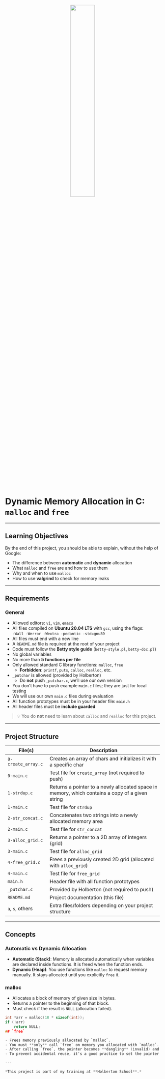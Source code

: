 <p align="center">
   <img src="https://github.com/user-attachments/assets/7d564981-cb81-43e7-819a-25ffcfc5bd72" width="40%" height="40%"/>
</p>

# Dynamic Memory Allocation in C: `malloc` and `free`

---

## Learning Objectives

By the end of this project, you should be able to explain, without the help of Google:

- The difference between **automatic** and **dynamic** allocation
- What `malloc` and `free` are and how to use them
- Why and when to use `malloc`
- How to use **valgrind** to check for memory leaks

---

## Requirements

### General

- Allowed editors: `vi`, `vim`, `emacs`
- All files compiled on **Ubuntu 20.04 LTS** with `gcc`, using the flags:  
  `-Wall -Werror -Wextra -pedantic -std=gnu89`
- All files must end with a new line
- A `README.md` file is required at the root of your project
- Code must follow the **Betty style guide** (`betty-style.pl`, `betty-doc.pl`)
- No global variables
- No more than **5 functions per file**
- Only allowed standard C library functions: `malloc`, `free`
  - **Forbidden**: `printf`, `puts`, `calloc`, `realloc`, etc.
- `_putchar` is allowed (provided by Holberton)
  - Do **not** push `_putchar.c`, we’ll use our own version
- You don't have to push example `main.c` files; they are just for local testing
- We will use our own `main.c` files during evaluation
- All function prototypes must be in your header file: `main.h`
- All header files must be **include guarded**

> 💡 You do **not** need to learn about `calloc` and `realloc` for this project.

---

## Project Structure

| File(s)               | Description                                                   |
|-----------------------|---------------------------------------------------------------|
| `0-create_array.c`    | Creates an array of chars and initializes it with a specific char |
| `0-main.c`            | Test file for `create_array` (not required to push)           |
| `1-strdup.c`          | Returns a pointer to a newly allocated space in memory, which contains a copy of a given string |
| `1-main.c`            | Test file for `strdup`                                        |
| `2-str_concat.c`      | Concatenates two strings into a newly allocated memory area    |
| `2-main.c`            | Test file for `str_concat`                                    |
| `3-alloc_grid.c`      | Returns a pointer to a 2D array of integers (grid)             |
| `3-main.c`            | Test file for `alloc_grid`                                    |
| `4-free_grid.c`       | Frees a previously created 2D grid (allocated with `alloc_grid`) |
| `4-main.c`            | Test file for `free_grid`                                     |
| `main.h`              | Header file with all function prototypes                      |
| `_putchar.c`          | Provided by Holberton (not required to push)                  |
| `README.md`           | Project documentation (this file)                             |
| `a`, `s`, others      | Extra files/folders depending on your project structure       |

---

##  Concepts

### Automatic vs Dynamic Allocation

- **Automatic (Stack)**: Memory is allocated automatically when variables are declared inside functions. It is freed when the function ends.
- **Dynamic (Heap)**: You use functions like `malloc` to request memory manually. It stays allocated until you explicitly `free` it.

### malloc

- Allocates a block of memory of given size in bytes.
- Returns a pointer to the beginning of that block.
- Must check if the result is `NULL` (allocation failed).

```c
int *arr = malloc(10 * sizeof(int));
if (!arr)
    return NULL;
## `free`

- Frees memory previously allocated by `malloc`.
- You must **only** call `free` on memory you allocated with `malloc`.
- After calling `free`, the pointer becomes **dangling** (invalid) and must **not** be reused.
- To prevent accidental reuse, it’s a good practice to set the pointer to `NULL` after freeing it.

---

*This project is part of my training at **Holberton School**.*
